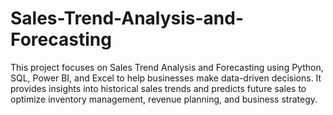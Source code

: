 # Sales-Trend-Analysis-and-Forecasting
This project focuses on Sales Trend Analysis and Forecasting using Python, SQL, Power BI, and Excel to help businesses make data-driven decisions. It provides insights into historical sales trends and predicts future sales to optimize inventory management, revenue planning, and business strategy.
